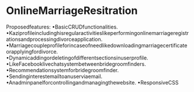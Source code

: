 # OnlineMarriageResitration
Proposedfeatures:
•BasicCRUDfunctionalities.
•Kaziprofileincludinghisregularactivitieslikeperformingonlinemarriageregistrationsandprocessingdivorceapplication.
•Marriagecoupleprofileforincaseofneedlikedownloadingmarriagecertificateorapplyingfordivorce.
•Dynamicaddingordeletingofdifferentsectionsinuserprofile.
•LikeFacebooklivechatsystembetweenbridegroomfinders.
•Recommendationsystemforbridegroomfinder.
•Sendinginterestemailtoanuserviaemail.
•Anadminpanelforcontrollingandmanagingthewebsite.
•ResponsiveCSS
